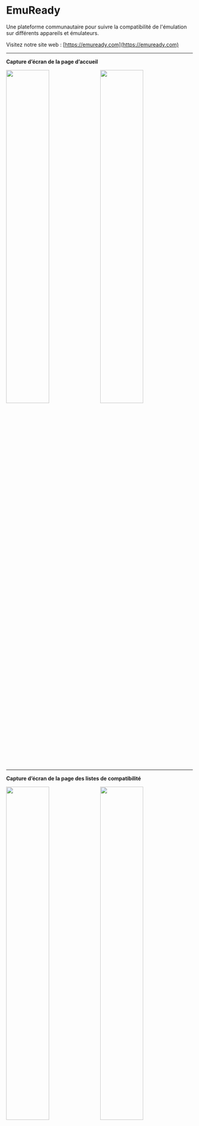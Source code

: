 # EmuReady

Une plateforme communautaire pour suivre la compatibilité de l'émulation sur différents appareils et émulateurs.

Visitez notre site web : [https://emuready.com](https://emuready.com)

---

**Capture d’écran de la page d’accueil**

<img src="https://github.com/user-attachments/assets/9a7077fd-a9b1-4a1c-8a81-8f9beed25581" width="48%">&nbsp;&nbsp;&nbsp;<img src="https://github.com/user-attachments/assets/df612c7c-4b9d-481b-ae92-175b2b6afb0b" width="48%">

---

**Capture d’écran de la page des listes de compatibilité**

<img src="https://github.com/user-attachments/assets/400c48d4-6340-4a60-8d86-f996a35f1bf4" width="48%">&nbsp;&nbsp;&nbsp;<img src="https://github.com/user-attachments/assets/4ca1c1de-3616-4c25-81b9-ad80f8a69458" width="48%">

---

**Capture d’écran de la page Jeux**

<img src="https://github.com/user-attachments/assets/b036de53-18ed-4bf4-8117-5cd36e87ee31" width="48%">&nbsp;&nbsp;&nbsp;<img src="https://github.com/user-attachments/assets/9fbe12c4-3387-4e1d-986a-df80761134e3" width="48%">

---

## Aperçu

EmuReady aide les utilisateurs à partager et découvrir des informations sur la compatibilité de l'émulation sur différentes configurations matérielles et logicielles. Les utilisateurs peuvent contribuer à des rapports de compatibilité, voter sur les listes et discuter de combinaisons spécifiques de jeux/appareils/émulateurs.

![Licence](https://img.shields.io/github/license/Producdevity/emuready?cacheSeconds=1)
![Étoiles](https://img.shields.io/github/stars/Producdevity/emuready?cacheSeconds=1)
![Forks](https://img.shields.io/github/forks/Producdevity/emuready?cacheSeconds=1)
![Problèmes](https://img.shields.io/github/issues/Producdevity/emuready?cacheSeconds=1)

## Fonctionnalités

- **Base de données de compatibilité complète** : Suivez les performances des jeux sur différents émulateurs et appareils
- **Contributions des utilisateurs** : Rapports et système de vote animés par la communauté
- **Système de discussion** : Fils de commentaires avec fonctionnalité de vote positif/négatif
- **Tableau de bord d’administration** : Gérer les utilisateurs, les listes et la modération du contenu
- **Design réactif** : Fonctionne sur mobile, tablette et ordinateur

## Améliorations récentes

La base de code a été considérablement améliorée avec les évolutions suivantes :

### Composants UI

- Création d’un composant **ErrorBoundary** pour une meilleure gestion et récupération des erreurs
- Ajout d’un composant **OptimizedImage** utilisant le composant Image de Next.js pour de meilleures performances
- Amélioration de la **Pagination** avec des fonctionnalités d’accessibilité, navigation au clavier et meilleure expérience utilisateur
- Amélioration du composant **Badge** avec plus de variantes, de tailles et une option pilule
- Ajout d’un composant **ThemeToggle** pour passer entre les thèmes clair, sombre et système
- Mise en place de **SortableHeader** pour le tri des tableaux avec des indicateurs visuels

### Mise en cache & performance

- Amélioration de la configuration React Query avec de meilleurs paramètres par défaut pour la mise en cache, les temps d’expiration et la logique de réessai
- Optimisation des images pour les appareils
- Implémentation d’une gestion appropriée des erreurs dans toute l’application

### Accessibilité

- Amélioration de la navigation clavier pour les éléments interactifs
- Ajout des labels et rôles ARIA appropriés
- Meilleure gestion du focus
- Contraste des couleurs amélioré dans les composants UI

### Sécurité

- Validation et assainissement des données à plusieurs niveaux (client, serveur, base de données)
- Implémentation d’une politique de sécurité de contenu (Content Security Policy)
- Protection contre les attaques XSS et CSRF
- Authentification sécurisée avec NextAuth.js
- Validation et sécurisation de l’upload de fichiers
- Restrictions de longueur des entrées et assainissement approprié
- Validation UUID pour éviter la falsification de paramètres

### Expérience développeur

- Ajout de scripts npm supplémentaires pour le workflow de développement
- Meilleure structure de projet avec des exports cohérents
- Retour d’erreur amélioré avec un ErrorBoundary personnalisé
- Page 404 améliorée avec des options de navigation utiles

### Thématisation

- Détection de la préférence de thème système ajoutée
- Création d’un commutateur de thème avec plusieurs options d’UI
- Meilleure implémentation du mode sombre dans les composants

## Démarrage

### Prérequis

- Node.js 20+
- `npm`
- PostgreSQL (ou SQLite pour le développement)

### Installation

1. Clonez le dépôt

```bash
git clone https://github.com/Producdevity/emuready.git
cd emuready
```

2. Installez les dépendances

```bash
npm install
```

3. Configurez les variables d’environnement

```bash
cp .env.example .env
```

Puis éditez le fichier `.env` avec vos identifiants de base de données et autres paramètres.

4. Configurez la base de données

```bash
npx prisma generate
npx prisma db push
```

5. Lancez le serveur de développement

```bash
npm run dev
```

6. Ouvrez [http://localhost:3000](http://localhost:3000) dans votre navigateur

## Scripts disponibles

- `npm run dev` - Démarrer le serveur de développement
- `npm run dev:strict` - Démarrer avec React en mode strict
- `npm run build` - Construire pour la production
- `npm run start` - Démarrer le serveur de production
- `npm run test` - Lancer les tests
- `npm run lint` - Lancer ESLint
- `npm run lint:fix` - Corriger les problèmes de lint
- `npm run format` - Formater le code avec Prettier
- `npm run typecheck` - Vérifier les types TypeScript
- `npm run analyze` - Analyser la taille du bundle
- `npm run clean` - Nettoyer le cache de build
- `npm run prepare-deploy` - Préparer le déploiement (lint, typecheck, test, build)

### Commandes Prisma

- `npx prisma db seed` - Alimenter la base de données
- `npx prisma studio` - Ouvrir Prisma Studio
- `npx prisma db pull` - Récupérer le schéma de la base de données
- `npx prisma db push` - Pousser le schéma de la base de données

Voir la [Référence Prisma CLI](https://www.prisma.io/docs/orm/reference/prisma-cli-reference) pour plus de détails.

## Stack technique

- **Framework** : Next.js 15
- **ORM Base de données** : Prisma
- **API** : tRPC
- **Authentification** : NextAuth.js
- **Stylisation** : Tailwind CSS
- **Gestion d’état** : React Query
- **Vérification de type** : TypeScript
- **Animation** : Framer Motion
- **Validation** : Zod, Politique de Sécurité de Contenu, Validation des Entrées

## Contribuer

Les contributions sont les bienvenues ! Merci de consulter nos [Directives de contribution](https://raw.githubusercontent.com/Producdevity/EmuReady/master/CONTRIBUTING.md) pour plus de détails.

## Licence

Ce projet est sous licence MIT - voir le fichier [LICENSE](https://raw.githubusercontent.com/Producdevity/EmuReady/master/LICENSE) pour plus d’informations.

## Code de conduite (À FAIRE)

Veuillez noter que ce projet adhère à un [Code de conduite](https://raw.githubusercontent.com/Producdevity/EmuReady/master/CODE_OF_CONDUCT.md). En participant à ce projet, vous acceptez d’en respecter les termes.

## Sécurité (À FAIRE)

Si vous découvrez une vulnérabilité de sécurité, merci de suivre notre [Politique de sécurité](https://raw.githubusercontent.com/Producdevity/EmuReady/master/SECURITY.md) pour la signaler.

## Remerciements

- Tous nos [Contributeurs](https://github.com/Producdevity/emuready/graphs/contributors)
- La communauté de l’émulation pour son inspiration et son soutien

---

Tranlated By [Open Ai Tx](https://github.com/OpenAiTx/OpenAiTx) | Last indexed: 2025-06-07

---